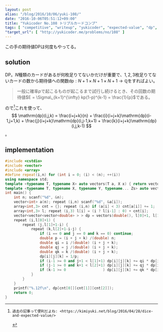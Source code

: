 ```yaml
---
layout: post
alias: "/blog/2016/10/06/yuki-108/"
date: "2016-10-06T05:51:12+09:00"
title: "Yukicoder No.108 トリプルカードコンプ"
tags: [ "competitive", "writeup", "yukicoder", "expected-value", "dp", "probability" ]
"target_url": [ "http://yukicoder.me/problems/no/108" ]
---
```


この手の期待値DPは何度もやってる。

## solution

DP。$N$種類のカードがあるが何枚足りてないかだけが重要で、$1,2,3$枚足りてないカードの数から期待値への関数$\mathrm{dp} : N+1 \times N+1 \times N+1 \to \mathbb{Q}$をすればよい。

>   一般に確率$p$で起こるものが起こるまで試行し続けるとき、その回数の期待値$E = \Sigma\_{k=1}^{\infty} kp(1-p)^{k-1} = \frac{1}{p}$である。

ので[^1]これを使って、$$ \mathrm{dp}(i,j,k) = \frac{i+j+k}{n} + \frac{i}{i+j+k}\mathrm{dp}(i-1,j+1,k) + \frac{j}{i+j+k}\mathrm{dp}(i,j-1,k+1) + \frac{k}{i+j+k}\mathrm{dp}(i,j,k-1) $$。

## implementation

``` c++
#include <cstdio>
#include <vector>
#include <array>
#define repeat(i,n) for (int i = 0; (i) < (n); ++(i))
using namespace std;
template <typename T, typename X> auto vectors(T a, X x) { return vector<T>(x, a); }
template <typename T, typename X, typename Y, typename... Zs> auto vectors(T a, X x, Y y, Zs... zs) { auto cont = vectors(a, y, zs...); return vector<decltype(cont)>(x, cont); }
int main() {
    int n; scanf("%d", &n);
    vector<int> a(n); repeat (i,n) scanf("%d", &a[i]);
    array<int,3> cnt = {}; repeat (i,n) if (a[i] < 3) cnt[a[i]] += 1;
    array<int,3> l; repeat (i,3) l[i] = (i ? l[i-1] : 0) + cnt[i];
    vector<vector<vector<double> > > dp = vectors(double(), l[0]+1, l[1]+1, l[2]+1);
    repeat (i,l[0]+1) {
        repeat (j,l[1]+1-i) {
            repeat (k,l[2]+1-i-j) {
                if (i == 0 and j == 0 and k == 0) continue;
                double p = (i + j + k) /(double) n;
                double qi = i /(double) (i + j + k);
                double qj = j /(double) (i + j + k);
                double qk = k /(double) (i + j + k);
                dp[i][j][k] = 1/p;
                if (i-1 >= 0 and j+1 < l[1]+1) dp[i][j][k] += qi * dp[i-1][j+1][k];
                if (j-1 >= 0 and k+1 < l[2]+1) dp[i][j][k] += qj * dp[i][j-1][k+1];
                if (k-1 >= 0                 ) dp[i][j][k] += qk * dp[i][j][k-1];
            }
        }
    }
    printf("%.12f\n", dp[cnt[0]][cnt[1]][cnt[2]]);
    return 0;
}
```

[^1]:    過去の記事って便利だよね: <https://kimiyuki.net/blog/2016/04/28/dice-and-expected-value/>
